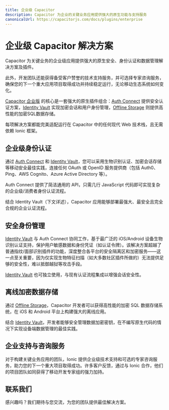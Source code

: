 ```yaml
---
title: 企业级 Capacitor
description: Capacitor 为企业的关键业务应用提供强大的原生功能与支持服务
canonicalUrl: https://capacitorjs.com/docs/plugins/enterprise
---
```


# 企业级 Capacitor 解决方案

Capacitor 为关键业务的企业级应用提供强大的原生安全、身份认证和数据管理解决方案及插件。

此外，开发团队还能获得备受客户赞誉的技术支持服务，并可选择专家咨询服务，确保您的下一个重大应用项目取得成功并持续稳定运行，无论移动生态系统如何变化。

[Capacitor 企业版](/plugins/enterprise.md) 的核心是一套强大的原生插件组合：[Auth Connect](https://ionicframework.com/enterprise/auth-connect) 提供安全认证方案，[Identity Vault](https://ionicframework.com/enterprise/identity-vault) 实现加密会话和用户身份管理，[Offline Storage](https://ionicframework.com/enterprise/offline-storage) 则提供高性能的加密SQL数据存储。

每项解决方案都能完美适配运行在 Capacitor 中的任何现代 Web 技术栈，且无需依赖 Ionic 框架。

## 企业级身份认证

通过 [Auth Connect](https://ionicframework.com/enterprise/auth-connect) 和 [Identity Vault](https://ionicframework.com/enterprise/identity-vault)，您可以采用生物识别认证、加密会话存储等移动安全最佳实践，连接任何 OAuth 或 OpenID 服务提供商（包括 Auth0、Ping、AWS Cognito、Azure Active Directory 等）。

Auth Connect 提供了简洁通用的 API，只需几行 JavaScript 代码即可实现复杂的企业级/消费者身份认证流程。

结合 Identity Vault（下文详述），Capacitor 应用能够部署最强大、最安全且完全合规的企业认证流程。

## 安全身份管理

[Identity Vault](https://ionicframework.com/enterprise/identity-vault) 与 Auth Connect 协同工作，基于最广泛的 iOS/Android 设备生物识别认证支持，保护用户敏感数据和身份凭证（如认证令牌）。该解决方案超越了普通指纹/面部识别插件的功能，深度整合各平台的安全隔离区和加密服务——这一点至关重要，因为仅实现生物特征扫描（如大多数社区插件所做的）无法提供足够的安全性，难以抵御越狱等攻击手段。

[Identity Vault](https://ionicframework.com/enterprise/identity-vault) 也可独立使用，与现有认证流程集成以增强会话安全性。

## 离线加密数据存储

通过 [Offline Storage](https://ionicframework.com/enterprise/offline-storage)，Capacitor 开发者可以获得高性能的加密 SQL 数据存储系统，在 iOS 和 Android 平台上构建强大的离线应用。

结合 [Identity Vault](https://ionicframework.com/enterprise/identity-vault)，开发者能够安全管理数据加密密钥，在不编写原生代码的情况下实现设备端数据管理的最佳实践。

## 企业支持与咨询服务

对于构建关键业务应用的团队，Ionic 提供企业级技术支持和可选的专家咨询服务，助力您的下一个重大项目取得成功。许多客户反馈，通过与 Ionic 合作，他们的项目团队如同获得了移动开发专家组的强力加持。

## 联系我们

感兴趣吗？我们期待与您交流，为您的团队提供最佳解决方案。

<capacitor-hubspot-form form-id='f8243fb9-b8de-414a-b624-ed586b00d6a9' />